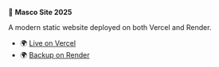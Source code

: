 🚀 **Masco Site 2025**

A modern static website deployed on both Vercel and Render.

- 🌍 [Live on Vercel](https://masco-shop-website.vercel.app)  
- 🌍 [Backup on Render](https://masco-site-2025.onrender.com)
